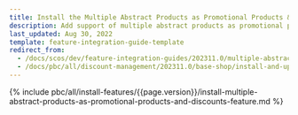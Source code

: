 ```yaml
---
title: Install the Multiple Abstract Products as Promotional Products & Discounts feature
description: Add support of multiple abstract products as promotional products in the Promotions & Discounts feature.
last_updated: Aug 30, 2022
template: feature-integration-guide-template
redirect_from:
  - /docs/scos/dev/feature-integration-guides/202311.0/multiple-abstract-products-as-promotional-products-and-discounts-feature-integration.html
  - /docs/pbc/all/discount-management/202311.0/base-shop/install-and-upgrade/install-the-multiple-abstract-products-as-promotional-products-discounts-feature.html
---
```


{% include pbc/all/install-features/{{page.version}}/install-multiple-abstract-products-as-promotional-products-and-discounts-feature.md %} <!-- To edit, see /_includes/pbc/all/install-features/202204.0/install-multiple-abstract-products-as-promotional-products-and-discounts-feature.md-->
